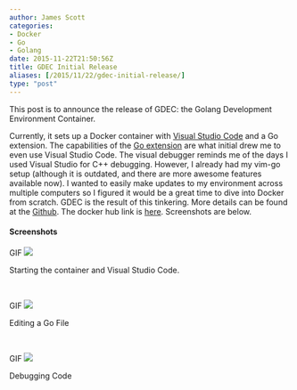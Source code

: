 ```yaml
---
author: James Scott
categories:
- Docker
- Go
- Golang
date: 2015-11-22T21:50:56Z
title: GDEC Initial Release
aliases: [/2015/11/22/gdec-initial-release/]
type: "post"
---
```


This post is to announce the release of GDEC: the Golang Development Environment Container.

Currently, it sets up a Docker container with [Visual Studio Code](https://code.visualstudio.com/) and a Go extension. The capabilities of the [Go extension](https://marketplace.visualstudio.com/items/lukehoban.Go) are what initial drew me to even use Visual Studio Code. The visual debugger reminds me of the days I used Visual Studio for C++ debugging. However, I already had my vim-go setup (although it is outdated, and there are more awesome features available now). I wanted to easily make updates to my environment across multiple computers so I figured it would be a great time to dive into Docker from scratch. GDEC is the result of this tinkering. More details can be found at the [Github](https://github.com/jcscottiii/gdec). The docker hub link is [here](https://hub.docker.com/r/jcscottiii/gdec/). Screenshots are below.

#### Screenshots

<div class="gif_wrap wpgp-width600">
  <span class="empty_span wpgp-width600"></span> <span class="play_gif wpgp-width600">GIF</span> <img src="/wp-content/uploads/2015/11/gdec-starting-vscode1_still_tmp.jpeg" class="_showing frame no-lazy" />
</div>

<img src="/wp-content/uploads/2015/11/gdec-starting-vscode1_still_tmp.jpeg" class="_hidden no-lazy" alt="bla" style="display:none;" />



Starting the container and Visual Studio Code.

&nbsp;

<div class="gif_wrap wpgp-width600">
  <span class="empty_span wpgp-width600"></span> <span class="play_gif wpgp-width600">GIF</span> <img src="/wp-content/uploads/2015/11/gdec-editing-vscode_still_tmp.jpeg" class="_showing frame no-lazy" />
</div>

<img src="/wp-content/uploads/2015/11/gdec-editing-vscode_still_tmp.jpeg" class="_hidden no-lazy" alt="bla" style="display:none;" />



Editing a Go File

&nbsp;

<div class="gif_wrap wpgp-width600">
  <span class="empty_span wpgp-width600"></span> <span class="play_gif wpgp-width600">GIF</span> <img src="/wp-content/uploads/2015/11/gdec-debugging-vscode_still_tmp.jpeg" class="_showing frame no-lazy" />
</div>

<img src="/wp-content/uploads/2015/11/gdec-debugging-vscode_still_tmp.jpeg" class="_hidden no-lazy" alt="bla" style="display:none;" />



Debugging Code
